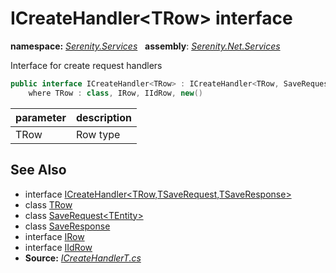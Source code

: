 # ICreateHandler&lt;TRow&gt; interface
**namespace:** *[Serenity.Services](../README.md#serenity.services-namespace)*   **assembly**: *[Serenity.Net.Services](../README.md)*

Interface for create request handlers

```csharp
public interface ICreateHandler<TRow> : ICreateHandler<TRow, SaveRequest<TRow>, SaveResponse>
    where TRow : class, IRow, IIdRow, new()
```

| parameter | description |
| --- | --- |
| TRow | Row type |

## See Also

* interface [ICreateHandler&lt;TRow,TSaveRequest,TSaveResponse&gt;](ICreateHandler-3.md)
* class [TRow](../Serenity.Net.Services/ICreateHandler-1.TRow.md)
* class [SaveRequest&lt;TEntity&gt;](SaveRequest-1.md)
* class [SaveResponse](SaveResponse.md)
* interface [IRow](../Serenity.Net.Entity/../Serenity.Data/IRow.md)
* interface [IIdRow](../Serenity.Net.Entity/../Serenity.Data/IIdRow.md)
* **Source:** *[ICreateHandlerT.cs](https://github.com/serenity-is/Serenity/blob/master/src/Serenity.Net.Services/RequestHandlers/Save/ICreateHandlerT.cs)*